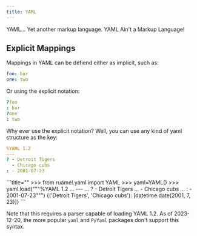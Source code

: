```yaml
---
title: YAML
---
```


YAML... Yet another markup language. YAML Ain't a Markup Language!

Explicit Mappings
-----------------

Mappings in YAML can be defiend either as implicit, such as:

```yaml
foo: bar
one: two
```

Or using the explicit notation:

```yaml
?foo
: bar
?one
: two
```

Why ever use the explicit notation? Well, you can use any kind of yaml structure as the key:

```yaml
%YAML 1.2
---
? - Detroit Tigers
  - Chicago cubs
: - 2001-07-23
```
<div class="result">
```title=""
>>> from ruamel.yaml import YAML
>>> yaml=YAML()
>>> yaml.load("""%YAML 1.2
... ---
... ? - Detroit Tigers
...   - Chicago cubs
... : - 2001-07-23""")
{('Detroit Tigers', 'Chicago cubs'): [datetime.date(2001, 7, 23)]}
```
</div>

Note that this requires a parser capable of loading YAML 1.2. As of 2023-12-20, the more popular `yaml` and `PyYaml` packages don't support this syntax.
